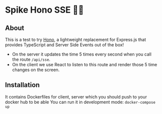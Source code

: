 # Spike Hono SSE 🦔🔥

## About

This is a test to try [Hono](https://hono.dev), a lightweight replacement for Express.js that provides TypeScript and Server Side Events out of the box!

- On the server it updates the time 5 times every second when you call the route `/api/sse`.
- On the client we use React to listen to this route and render those 5 time changes on the screen.

## Installation

It contains Dockerfiles for client, server which you should push to your docker hub to be able
You can run it in development mode: `docker-compose up`
